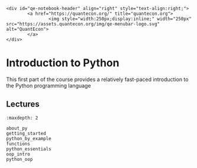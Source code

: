 ```{raw} html
<div id="qe-notebook-header" align="right" style="text-align:right;">
        <a href="https://quantecon.org/" title="quantecon.org">
                <img style="width:250px;display:inline;" width="250px" src="https://assets.quantecon.org/img/qe-menubar-logo.svg" alt="QuantEcon">
        </a>
</div>
```

# Introduction to Python

This first part of the course provides a relatively fast-paced introduction to the Python programming language

## Lectures

```{toctree}
:maxdepth: 2

about_py
getting_started
python_by_example
functions
python_essentials
oop_intro
python_oop
```

